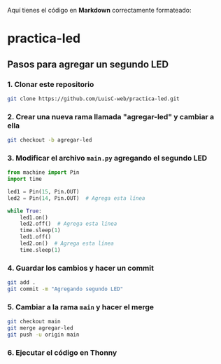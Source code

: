 Aquí tienes el código en **Markdown** correctamente formateado:  

# practica-led

## Pasos para agregar un segundo LED

### 1. Clonar este repositorio
```bash
git clone https://github.com/LuisC-web/practica-led.git
```

### 2. Crear una nueva rama llamada "agregar-led" y cambiar a ella
```bash
git checkout -b agregar-led
```

### 3. Modificar el archivo `main.py` agregando el segundo LED
```python
from machine import Pin
import time

led1 = Pin(15, Pin.OUT)
led2 = Pin(14, Pin.OUT)  # Agrega esta línea

while True:
    led1.on()
    led2.off()  # Agrega esta línea
    time.sleep(1)
    led1.off()
    led2.on()  # Agrega esta línea
    time.sleep(1)
```

### 4. Guardar los cambios y hacer un commit
```bash
git add .
git commit -m "Agregando segundo LED"
```

### 5. Cambiar a la rama `main` y hacer el merge
```bash
git checkout main
git merge agregar-led
git push -u origin main
```

### 6. Ejecutar el código en Thonny
